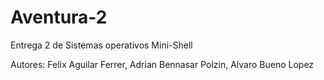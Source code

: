# Aventura-2
Entrega 2 de Sistemas operativos Mini-Shell

Autores: Felix Aguilar Ferrer, Adrian Bennasar Polzin, Alvaro Bueno Lopez

